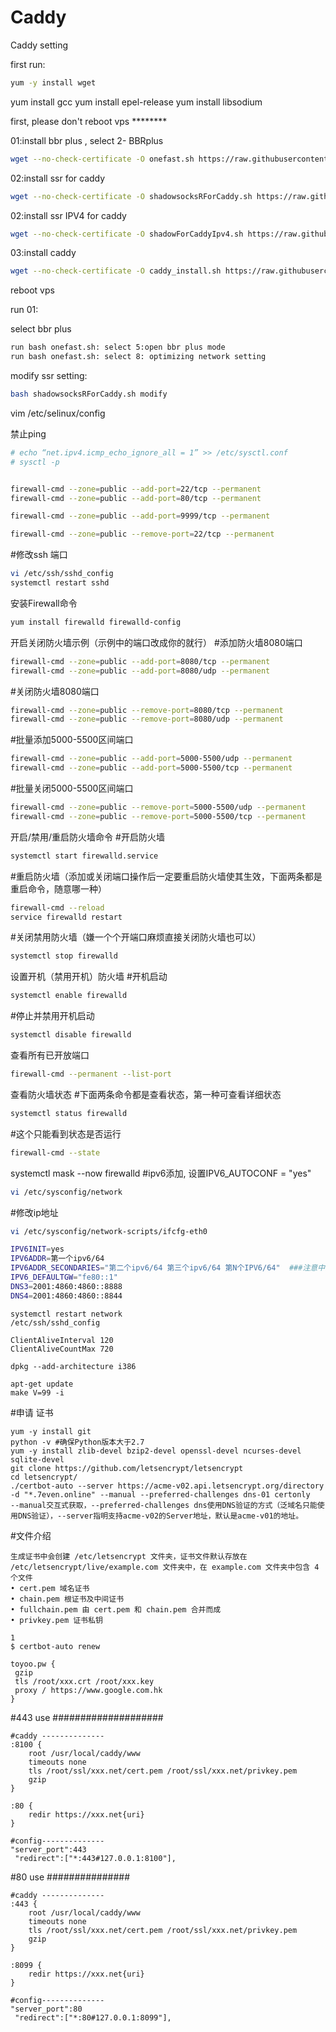 # Caddy
Caddy setting

first run:
```bash
yum -y install wget
```
yum install gcc
yum install epel-release
yum install libsodium

first, please don't reboot vps ********

01:install bbr plus , select 2- BBRplus
```bash
wget --no-check-certificate -O onefast.sh https://raw.githubusercontent.com/caonimagfw/onefast/master/onefast.sh && bash onefast.sh
```
02:install ssr for caddy
```bash
wget --no-check-certificate -O shadowsocksRForCaddy.sh https://raw.githubusercontent.com/caonimagfw/ssr/master/shadowsocksRForCaddy.sh && bash shadowsocksRForCaddy.sh
```
  
02:install ssr IPV4 for caddy
```bash
wget --no-check-certificate -O shadowForCaddyIpv4.sh https://raw.githubusercontent.com/caonimagfw/ssr/master/shadowForCaddyIpv4.sh && bash shadowForCaddyIpv4.sh
```

03:install caddy 
```bash
wget --no-check-certificate -O caddy_install.sh https://raw.githubusercontent.com/caonimagfw/Caddy/master/caddy_install.sh && bash caddy_install.sh
```
reboot vps

run 01:

select bbr plus 
```bash
run bash onefast.sh: select 5:open bbr plus mode 
run bash onefast.sh: select 8: optimizing network setting 
```

modify ssr setting:
```bash
bash shadowsocksRForCaddy.sh modify
```

vim /etc/selinux/config

禁止ping 
```bash
# echo “net.ipv4.icmp_echo_ignore_all = 1” >> /etc/sysctl.conf 
# sysctl -p


firewall-cmd --zone=public --add-port=22/tcp --permanent
firewall-cmd --zone=public --add-port=80/tcp --permanent

firewall-cmd --zone=public --add-port=9999/tcp --permanent

firewall-cmd --zone=public --remove-port=22/tcp --permanent
```

#修改ssh 端口
```bash
vi /etc/ssh/sshd_config
systemctl restart sshd
``` 

安装Firewall命令
```bash
yum install firewalld firewalld-config
```
开启关闭防火墙示例（示例中的端口改成你的就行）
#添加防火墙8080端口
```bash
firewall-cmd --zone=public --add-port=8080/tcp --permanent
firewall-cmd --zone=public --add-port=8080/udp --permanent
```
#关闭防火墙8080端口
```bash
firewall-cmd --zone=public --remove-port=8080/tcp --permanent
firewall-cmd --zone=public --remove-port=8080/udp --permanent
```
#批量添加5000-5500区间端口
```bash
firewall-cmd --zone=public --add-port=5000-5500/udp --permanent
firewall-cmd --zone=public --add-port=5000-5500/tcp --permanent
```
#批量关闭5000-5500区间端口
```bash
firewall-cmd --zone=public --remove-port=5000-5500/udp --permanent
firewall-cmd --zone=public --remove-port=5000-5500/tcp --permanent
```
开启/禁用/重启防火墙命令
#开启防火墙
```bash
systemctl start firewalld.service
```
#重启防火墙（添加或关闭端口操作后一定要重启防火墙使其生效，下面两条都是重启命令，随意哪一种）
```bash
firewall-cmd --reload
service firewalld restart
```
#关闭禁用防火墙（嫌一个个开端口麻烦直接关闭防火墙也可以）
```bash
systemctl stop firewalld
```
设置开机（禁用开机）防火墙
#开机启动
```bash
systemctl enable firewalld
```
#停止并禁用开机启动
```bash
systemctl disable firewalld
```
查看所有已开放端口
```bash
firewall-cmd --permanent --list-port
```
查看防火墙状态
#下面两条命令都是查看状态，第一种可查看详细状态
```bash
systemctl status firewalld
```
#这个只能看到状态是否运行
```bash
firewall-cmd --state
```

systemctl mask --now firewalld
#ipv6添加, 设置IPV6_AUTOCONF = "yes"
```bash
vi /etc/sysconfig/network
```

#修改ip地址
```bash
vi /etc/sysconfig/network-scripts/ifcfg-eth0

IPV6INIT=yes
IPV6ADDR=第一个ipv6/64
IPV6ADDR_SECONDARIES="第二个ipv6/64 第三个ipv6/64 第N个IPV6/64"  ###注意中间有空格
IPV6_DEFAULTGW="fe80::1"
DNS3=2001:4860:4860::8888
DNS4=2001:4860:4860::8844

```

```
systemctl restart network
/etc/ssh/sshd_config

ClientAliveInterval 120
ClientAliveCountMax 720

dpkg --add-architecture i386

apt-get update
make V=99 -i

```

#申请 证书
```
yum -y install git
python -v #确保Python版本大于2.7
yum -y install zlib-devel bzip2-devel openssl-devel ncurses-devel sqlite-devel
git clone https://github.com/letsencrypt/letsencrypt
cd letsencrypt/
./certbot-auto --server https://acme-v02.api.letsencrypt.org/directory -d "*.7even.online" --manual --preferred-challenges dns-01 certonly
--manual交互式获取，--preferred-challenges dns使用DNS验证的方式（泛域名只能使用DNS验证），--server指明支持acme-v02的Server地址，默认是acme-v01的地址。

```

#文件介绍
```
生成证书中会创建 /etc/letsencrypt 文件夹，证书文件默认存放在 /etc/letsencrypt/live/example.com 文件夹中，在 example.com 文件夹中包含 4 个文件
• cert.pem 域名证书
• chain.pem 根证书及中间证书
• fullchain.pem 由 cert.pem 和 chain.pem 合并而成
• privkey.pem 证书私钥

1
$ certbot-auto renew

toyoo.pw {
 gzip
 tls /root/xxx.crt /root/xxx.key
 proxy / https://www.google.com.hk
}
```



#443 use ####################
```
#caddy --------------
:8100 {
	root /usr/local/caddy/www
	timeouts none
	tls /root/ssl/xxx.net/cert.pem /root/ssl/xxx.net/privkey.pem
	gzip
}

:80 {
	redir https://xxx.net{uri}
}

#config--------------
"server_port":443
 "redirect":["*:443#127.0.0.1:8100"],
```

#80 use ###############
```
#caddy --------------
:443 {
	root /usr/local/caddy/www
	timeouts none
	tls /root/ssl/xxx.net/cert.pem /root/ssl/xxx.net/privkey.pem
	gzip
}

:8099 {
	redir https://xxx.net{uri}
}

#config--------------
"server_port":80
 "redirect":["*:80#127.0.0.1:8099"],
```
